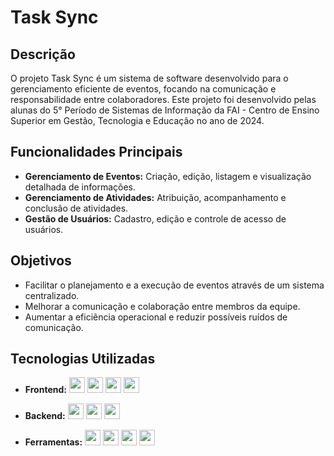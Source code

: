 # Task Sync

## Descrição

O projeto Task Sync é um sistema de software desenvolvido para o gerenciamento eficiente de eventos, focando na comunicação e responsabilidade entre colaboradores. Este projeto foi desenvolvido pelas alunas do 5° Período de Sistemas de Informação da FAI - Centro de Ensino Superior em Gestão, Tecnologia e Educação no ano de 2024.

## Funcionalidades Principais

- **Gerenciamento de Eventos:** Criação, edição, listagem e visualização detalhada de informações.
- **Gerenciamento de Atividades:** Atribuição, acompanhamento e conclusão de atividades.
- **Gestão de Usuários:** Cadastro, edição e controle de acesso de usuários.

## Objetivos

- Facilitar o planejamento e a execução de eventos através de um sistema centralizado.
- Melhorar a comunicação e colaboração entre membros da equipe.
- Aumentar a eficiência operacional e reduzir possíveis ruídos de comunicação.

## Tecnologias Utilizadas

- **Frontend:** 
 <img src="https://angular.io/assets/images/logos/angular/angular.svg" width="25" height="25">   <img src="https://www.w3.org/html/logo/downloads/HTML5_Logo_512.png" width="25" height="25">   <img src="https://upload.wikimedia.org/wikipedia/commons/d/d5/CSS3_logo_and_wordmark.svg" width="25" height="25">   <img src="https://upload.wikimedia.org/wikipedia/commons/b/b2/Bootstrap_logo.svg" width="25" height="25">

- **Backend:** 
 <img src="https://nodejs.org/static/images/logo.svg" width="25" height="25">   <img src="https://www.postgresql.org/media/img/about/press/elephant.png" width="25" height="25">  <img src="https://cdn.jsdelivr.net/gh/devicons/devicon@latest/icons/typescript/typescript-original.svg" width="25" height="25"/>
          

- **Ferramentas:** 
  <img src="https://code.visualstudio.com/assets/favicon.ico" width="25" height="25">   <img loading="lazy" src="https://cdn.jsdelivr.net/gh/devicons/devicon/icons/git/git-original.svg" width="25" height="25"/>   <img src="https://github.githubassets.com/images/modules/logos_page/GitHub-Mark.png" width="25" height="25">   <img src="https://resources.jetbrains.com/storage/products/intellij-idea/img/meta/intellij-idea_logo_300x300.png" width="25" height="25">

